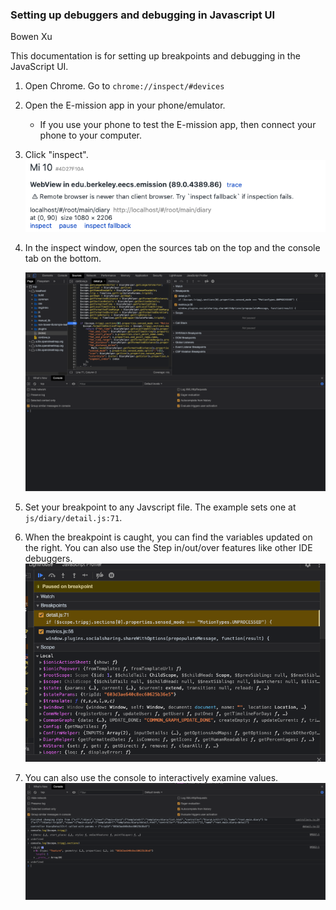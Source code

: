 ### Setting up debuggers and debugging in Javascript UI

Bowen Xu

This documentation is for setting up breakpoints and debugging in the JavaScript UI.

1. Open Chrome. Go to `chrome://inspect/#devices`

2. Open the E-mission app in your phone/emulator. 
   - If you use your phone to test the E-mission app, then connect your phone to your computer. 
3. Click "inspect".
   ![image-20210313205954663](image-20210313205954663.png)

4. In the inspect window, open the sources tab on the top and the console tab on the bottom.

   ![image-20210313210206001](image-20210313210206001.png)

5. Set your breakpoint to any Javscript file. The example sets one at `js/diary/detail.js:71`.

6. When the breakpoint is caught, you can find the variables updated on the right. You can also use the Step in/out/over features like other IDE debuggers.
   ![image-20210313210413593](image-20210313210413593.png)

7. You can also use the console to interactively examine values. 
   ![image-20210313210523320](image-20210313210523320.png)